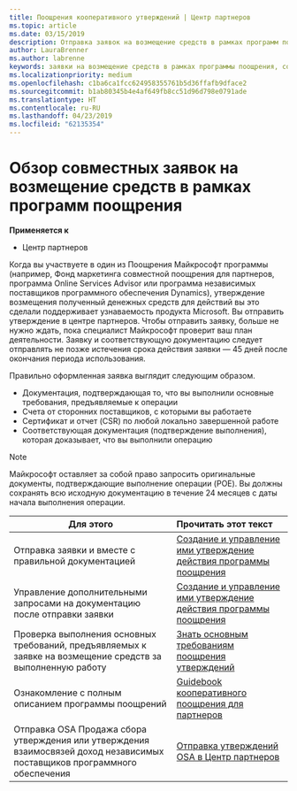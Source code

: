 ```yaml
---
title: Поощрения кооперативного утверждений | Центр партнеров
ms.topic: article
ms.date: 03/15/2019
description: Отправка заявок на возмещение средств в рамках программ поощрения без первоначальной проверки вашего плана деятельности.
author: LauraBrenner
ms.author: labrenne
keywords: заявки на возмещение средств в рамках программы поощрения, совместные заявки, совместные фонды
ms.localizationpriority: medium
ms.openlocfilehash: c1ba6ca1fcc624958355761b5d36ffafb9dface2
ms.sourcegitcommit: b1ab80345b4e4af649fb8cc51d96d798e0791ade
ms.translationtype: HT
ms.contentlocale: ru-RU
ms.lasthandoff: 04/23/2019
ms.locfileid: "62135354"
---
```

# <a name="incentives-co-op-claims-overview"></a>Обзор совместных заявок на возмещение средств в рамках программ поощрения

**Применяется к**

- Центр партнеров

Когда вы участвуете в один из Поощрения Майкрософт программы (например, Фонд маркетинга совместной поощрения для партнеров, программа Online Services Advisor или программа независимых поставщиков программного обеспечения Dynamics), утверждение возмещения полученный денежных средств для действий вы это сделали поддерживает узнаваемость продукта Microsoft. Вы отправить утверждение в центре партнеров. Чтобы отправить заявку, больше не нужно ждать, пока специалист Майкрософт проверит ваш план деятельности. Заявку и соответствующую документацию следует отправлять не позже истечения срока действия заявки — 45 дней после окончания периода использования. 

Правильно оформленная заявка выглядит следующим образом.

- Документация, подтверждающая то, что вы выполнили основные требования, предъявляемые к операции
- Счета от сторонних поставщиков, с которыми вы работаете
- Сертификат и отчет (CSR) по любой локально завершенной работе
- Соответствующая документация (подтверждение выполнения), которая доказывает, что вы выполнили операцию 

>[!NOTE]
>Майкрософт оставляет за собой право запросить оригинальные документы, подтверждающие выполнение операции (POE). Вы должны сохранять всю исходную документацию в течение 24 месяцев с даты начала выполнения операции. 

|**Для этого**   |**Прочитать этот текст**   |
|-----------------|:--------------------------------------|
|Отправка заявки и вместе с правильной документацией|[Создание и управление ими утверждение действия программы поощрения](create-incentives-claims.md)|
|Управление дополнительными запросами на документацию после отправки заявки|[Создание и управление ими утверждение действия программы поощрения](create-incentives-claims.md)  |
|Проверка выполнения основных требований, предъявляемых к заявке на возмещение средств за выполненную работу|[Знать основным требованиям поощрения утверждений](core-requirements.md)   |
|Ознакомление с полным описанием программы поощрений|[Guidebook кооперативного поощрения для партнеров](https://assets.microsoft.com/coop-guidebook.pdf)
|Отправка OSA Продажа сбора утверждения или утверждения взаимосвязей доход независимых поставщиков программного обеспечения |[Отправка утверждений OSA в Центр партнеров](submit-osa-claim.md)|
                                                                                 
                                   